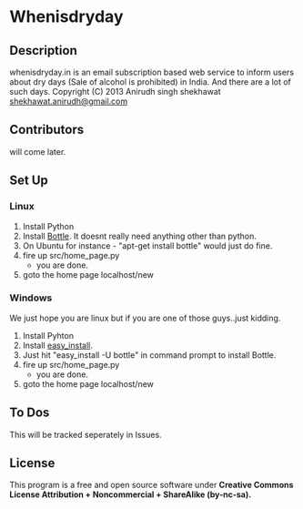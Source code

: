 # Whenisdryday

## Description
whenisdryday.in is an email subscription based web service to inform users 
about dry days (Sale of alcohol is prohibited) in India.
And there are a lot of such days.
Copyright (C) 2013  Anirudh singh shekhawat shekhawat.anirudh@gmail.com

## Contributors
will come later.

## Set Up
### Linux
1. Install Python
2. Install [Bottle](http://bottlepy.org). It doesnt really need anything other than python.
3. On Ubuntu for instance - "apt-get install bottle" would just do fine.
4. fire up src/home_page.py
	* you are done.
5. goto the home page localhost/new

### Windows
We just hope you are linux but if you are one of those guys..just kidding.
1. Install Pyhton
2. Install [easy_install](https://pypi.python.org/pypi/setuptools#windows).
3. Just hit "easy_install -U bottle" in command prompt to install Bottle.
4. fire up src/home_page.py
	* you are done.
5. goto the home page localhost/new

## To Dos
This will be tracked seperately in Issues.

## License
This program is a free and open source software under **Creative Commons License __Attribution + Noncommercial + ShareAlike (by-nc-sa).__**
